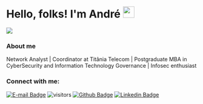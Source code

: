 # Hello, folks! I'm André <img src="https://raw.githubusercontent.com/MartinHeinz/MartinHeinz/master/wave.gif" width="30px">

<p align="left"><img src="https://user-images.githubusercontent.com/30474126/126912687-abbda8ed-12cc-4607-8724-75ff66623fc3.png" /></p>

### About me

Network Analyst | Coordinator at Titânia Telecom | Postgraduate MBA in CyberSecurity and Information Technology Governance | Infosec enthusiast

### Connect with me:
[![E-mail Badge](https://img.shields.io/badge/Email-andrepires.corporativo%40gmail.com-green)](andrepires.corporativo@gmail.com)
![visitors](https://visitor-badge.glitch.me/badge?page_id=piresand)
[![Github Badge](https://img.shields.io/badge/-Github-000?style=flat-square&logo=Github&logoColor=white&link=https://github.com/fagnerpsantos)](https://github.com/piresand)
[![Linkedin Badge](https://img.shields.io/badge/-LinkedIn-blue?style=flat-square&logo=Linkedin&logoColor=white&link=https://www.linkedin.com/in/andre-s-pires)](https://br.linkedin.com/in/andre-s-pires?trk=profile-badge)  
